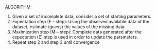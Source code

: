 ALGORITHM:
1. Given a set of incomplete data, consider a set of starting parameters.
2. Expectation step (E – step): Using the observed available data of the dataset, estimate
(guess) the values of the missing data.
3. Maximization step (M – step): Complete data generated after the expectation (E) step is
used in order to update the parameters.
4. Repeat step 2 and step 3 until convergence
